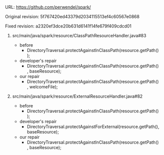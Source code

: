 URL: https://github.com/perwendel/spark/

Original revision: 5f767420ed43379d2034115513ef4c60567e0868

Fixed revision: a2320ef3dce20b631d6141f14fe679f409cdcd01

1. src/main/java/spark/resource/ClassPathResourceHandler.java#83
    - before
       - DirectoryTraversal.protectAgainstInClassPath(resource.getPath());
    - developer's repair
       - DirectoryTraversal.protectAgainstInClassPath(resource.getPath(), baseResource);
    - our repair 
       - DirectoryTraversal.protectAgainstInClassPath(resource.getPath(), welcomeFile);

2. src/main/java/spark/resource/ExternalResourceHandler.java#82
    - before
       - DirectoryTraversal.protectAgainstInClassPath(resource.getPath());
    - developer's repair
       - DirectoryTraversal.protectAgainstForExternal(resource.getPath(), baseResource);
    - our repair 
       - DirectoryTraversal.protectAgainstInClassPath(resource.getPath(), baseResource);
